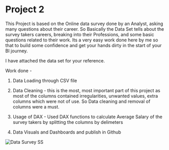 # Project 2

This Project is based on the Online data survey done by an Analyst, asking many questions about their career.
So Basically the Data Set tells about the survey takers careers, breaking into their Professions, and some basic questions related to their work.
Its a very easy work done here by me so that to build some confidence and get your hands dirty in the start of your BI journey.

I have attached the data set for your reference.

Work done - 

1. Data Loading through CSV file

2. Data Cleaning - this is the most, most important part of this project as most of the columns contained irregularities, unwanted values, extra columns which were not of use. So Data cleaning and removal of columns were a must.

3. Usage of DAX - Used DAX functions to calculate Average Salary of the survey takers by splitting the columns by delimeters

4. Data Visuals and Dashboards and publish in Github

![Data Survey SS](https://user-images.githubusercontent.com/98825618/224979120-8f67e3ec-79b6-4c9d-bac3-c537146eae62.PNG)
